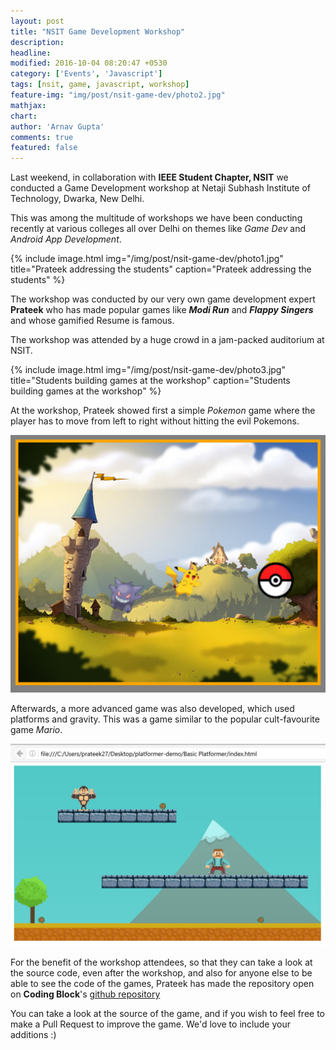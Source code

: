 ```yaml
---
layout: post
title: "NSIT Game Development Workshop"
description: 
headline: 
modified: 2016-10-04 08:20:47 +0530
category: ['Events', 'Javascript']
tags: [nsit, game, javascript, workshop]
feature-img: "img/post/nsit-game-dev/photo2.jpg" 
mathjax: 
chart: 
author: 'Arnav Gupta'
comments: true
featured: false
---
```


Last weekend, in collaboration with **IEEE Student Chapter, NSIT**
we conducted a Game Development workshop at Netaji Subhash Institute of Technology,
Dwarka, New Delhi. 

This was among the multitude of workshops we have been conducting recently
at various colleges all over Delhi on themes like _Game Dev_ and _Android App
Development_. 

{% include image.html
    img="/img/post/nsit-game-dev/photo1.jpg"
    title="Prateek addressing the students"
    caption="Prateek addressing the students"
 %}

The workshop was conducted by our very own game development expert
**Prateek** who has made popular games like _**Modi Run**_ and
_**Flappy Singers**_ and whose gamified Resume is famous. 
 
The workshop was attended by a huge crowd in a jam-packed auditorium
at NSIT.

{% include image.html
    img="/img/post/nsit-game-dev/photo3.jpg"
    title="Students building games at the workshop"
    caption="Students building games at the workshop"
%}
 
At the workshop, Prateek showed first a simple _Pokemon_ game
where the player has to move from left to right without 
hitting the evil Pokemons.

![](/img/post/nsit-game-dev/poke.jpg)

Afterwards, a more advanced game was also developed, which used
platforms and gravity. This was a game similar to the popular cult-favourite
game _Mario_.

![](/img/post/nsit-game-dev/game_nsit1.jpg)

For the benefit of the workshop attendees, so that they can
take a look at the source code, even after the workshop, and
also for anyone else to be able to see the code of the games,
Prateek has made the repository open on **Coding Block**'s
[github repository](https://github.com/coding-blocks/nsit-game-workshop15)

You can take a look at the source of the game, and if you wish to
feel free to make a Pull Request to improve the game. We'd love
to include your additions :) 




